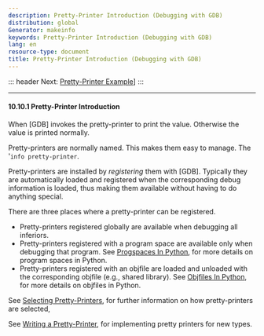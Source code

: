 ```yaml
---
description: Pretty-Printer Introduction (Debugging with GDB)
distribution: global
Generator: makeinfo
keywords: Pretty-Printer Introduction (Debugging with GDB)
lang: en
resource-type: document
title: Pretty-Printer Introduction (Debugging with GDB)
---
```

::: header
Next: [Pretty-Printer Example](Pretty_002dPrinter-Example.html#Pretty_002dPrinter-Example)]
:::

---

#### 10.10.1 Pretty-Printer Introduction

When [GDB] invokes the pretty-printer to print the value. Otherwise the value is printed normally.

Pretty-printers are normally named. This makes them easy to manage. The '`info pretty-printer`.

Pretty-printers are installed by *registering* them with [GDB]. Typically they are automatically loaded and registered when the corresponding debug information is loaded, thus making them available without having to do anything special.

There are three places where a pretty-printer can be registered.

- Pretty-printers registered globally are available when debugging all inferiors.
- Pretty-printers registered with a program space are available only when debugging that program. See [Progspaces In Python](Progspaces-In-Python.html#Progspaces-In-Python), for more details on program spaces in Python.
- Pretty-printers registered with an objfile are loaded and unloaded with the corresponding objfile (e.g., shared library). See [Objfiles In Python](Objfiles-In-Python.html#Objfiles-In-Python), for more details on objfiles in Python.

See [Selecting Pretty-Printers](Selecting-Pretty_002dPrinters.html#Selecting-Pretty_002dPrinters), for further information on how pretty-printers are selected,

See [Writing a Pretty-Printer](Writing-a-Pretty_002dPrinter.html#Writing-a-Pretty_002dPrinter), for implementing pretty printers for new types.
